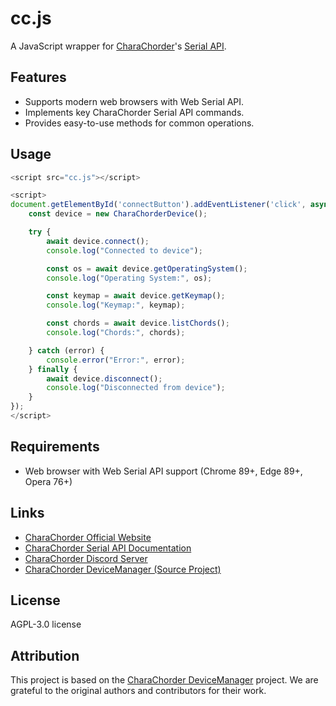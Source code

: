 # cc.js

A JavaScript wrapper for [CharaChorder](https://www.charachorder.com)'s [Serial API](https://docs.charachorder.com/SerialAPI.html).


## Features

- Supports modern web browsers with Web Serial API.
- Implements key CharaChorder Serial API commands.
- Provides easy-to-use methods for common operations.

## Usage

```javascript
<script src="cc.js"></script>

<script>
document.getElementById('connectButton').addEventListener('click', async () => {
    const device = new CharaChorderDevice();

    try {
        await device.connect();
        console.log("Connected to device");

        const os = await device.getOperatingSystem();
        console.log("Operating System:", os);

        const keymap = await device.getKeymap();
        console.log("Keymap:", keymap);

        const chords = await device.listChords();
        console.log("Chords:", chords);

    } catch (error) {
        console.error("Error:", error);
    } finally {
        await device.disconnect();
        console.log("Disconnected from device");
    }
});
</script>
```

## Requirements

- Web browser with Web Serial API support (Chrome 89+, Edge 89+, Opera 76+)

## Links

- [CharaChorder Official Website](https://www.charachorder.com)
- [CharaChorder Serial API Documentation](https://docs.charachorder.com/SerialAPI.html)
- [CharaChorder Discord Server](https://discord.gg/QZJeZGtznG)
- [CharaChorder DeviceManager (Source Project)](https://github.com/CharaChorder/DeviceManager/)

## License

AGPL-3.0 license

## Attribution

This project is based on the [CharaChorder DeviceManager](https://github.com/CharaChorder/DeviceManager/) project. We are grateful to the original authors and contributors for their work.